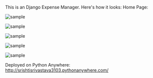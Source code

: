This is an Django Expense Manager. Here's how it looks:
Home Page:

![sample](https://i.imgur.com/rZtSg8N.png)

![sample](https://i.imgur.com/RBMAbe6.png)

![sample](https://i.imgur.com/rmfsnPd.png)

![sample](https://i.imgur.com/pDO9RMe.png)

![sample](https://i.imgur.com/SVwayu4.png)

Deployed on Python Anywhere: http://srishtisrivastava3103.pythonanywhere.com/
